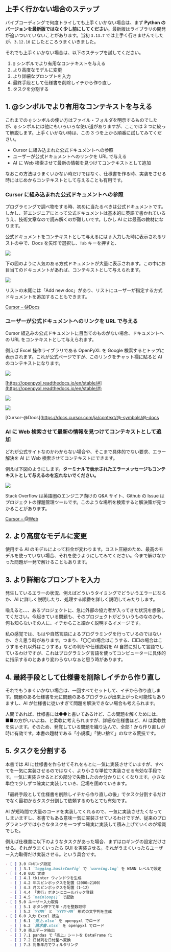 ## 上手く行かない場合のステップ

バイブコーディングで何度トライしても上手くいかない場合は、まず **Python のバージョンを最新版ではなく少し前にしてください**。最新版はライブラリの開発が追いついていないことがあります。当初 `3.13.7` では上手く行きませんでしたが、`3.12.10` にしたところうまくいきました。

それでも上手くいかない場合は、以下のステップを試してください。

1. `@` シンボルでより有用なコンテキストを与える
2. より高度なモデルに変更
3. より詳細なプロンプトを入力
4. 最終手段として仕様書を削除しイチから作り直し
5. タスクを分割する

## 1. @シンボルでより有用なコンテキストを与える

これまでの `@` シンボルの使い方はファイル・フォルダを明示するものでしたが、`@` シンボルには他にもいろいろな使い道がありますが、ここでは 3 つに絞って解説します。上手くいかない時は、この 3 つを上から順番に試してみてください。

- Cursor に組み込まれた公式ドキュメントへの参照
- ユーザーが公式ドキュメントへのリンクを URL で与える
- AI に Web 検索させて最新の情報を見つけてコンテキストとして追加

なおこの方法はうまくいかない時だけではなく、仕様書を作る時、実装をさせる時にはじめからコンテキストとして与えることも有用です。

### Cursor に組み込まれた公式ドキュメントへの参照

プログラミングで調べ物をする時、初めに当たるべきは公式ドキュメントです。しかし、非エンジニアにとって公式ドキュメントは基本的に英語で書かれているうえ、技術文章なので読み解くのが難しいです。しかし AI には最高の教材になります。

公式ドキュメントをコンテキストとして与えるには `@` 入力した時に表示されるリストの中で、Docs を矢印で選択し、`Tab` キーを押すと、

![](assets/CleanShot20250826162338@2x.jpg)

下の図のように人気のある方式ドキュメントが大量に表示されます。この中にお目当てのドキュメントがあれば、コンテキストとして与えられます。

![](assets/CleanShot20250826162431@2x.jpg)

リストの末尾には「Add new doc」があり、リストにユーザーが指定する方式ドキュメントを追加することもできます。

[Cursor – @Docs](https://docs.cursor.com/ja/context/@-symbols/@-docs)

### ユーザーが公式ドキュメントへのリンクを URL で与える

Cursor 組込みの公式ドキュメントに目当てのものがない場合、ドキュメントへの URL をコンテキストとして与えられます。

例えば Excel 操作ライブラリである OpenPyXL を Google 検索するとトップに表示されます。これが公式ページですが、このリンクをチャット欄に貼ると AI のコンテキストになります。

![](assets/CleanShot20250826163329@2x.jpg)

[https://openpyxl.readthedocs.io/en/stable/#](https://openpyxl.readthedocs.io/en/stable/#)

![](assets/CleanShot20250826163657@2x.jpg)

![](assets/CleanShot20250826164000@2x.jpg)

[Cursor–@Docs](https://docs.cursor.com/ja/context/@-symbols/@-docs

### AI に Web 検索させて最新の情報を見つけてコンテキストとして追加

どれが公式サイトなのかわからない場合や、そこまで具体的でない要求、エラー解決を AI に Web 検索させてコンテキストにできます。

例えば下図のようにします。**ターミナルで表示されたエラーメッセージもコンテキストとして与えるのを忘れないでください。**

![](assets/CleanShot20250826164731@2x.jpg)

Stack Overflow は英語圏のエンジニア向けの Q&A サイト、Github の Issue はプロジェクトの課題管理ツールです。このような場所を検索すると解決策が見つかることがあります。

[Cursor – @Web](https://docs.cursor.com/ja/context/@-symbols/@-web)

## 2. より高度なモデルに変更

使用する AI のモデルによって料金が変わります。コスト圧縮のため、最高のモデルを使っていない場合、それを使うようにしてみてください。今まで解けなかった問題が一発で解けることもあります。

## 3. より詳細なプロンプトを入力

発生しているエラーの状況、例えばどういうタイミングでどういうエラーになるか、AI に詳しく説明したり、処理する順番を詳しく説明してみたりします。

喩えると、、、あるプロジェクトに、急に外部の協力者が入ってきた状況を想像してください。今起きている問題も、そのプロジェクトがどういうものなのかも、何も知らないその人に、イチからこと細かく説明するイメージです。

私の感覚では、もはや自然言語によるプログラミングを行っているのではないか、さえ思う時があります。つまり、「〇〇の場合はこうする、□□の場合はこうするそれ以外はこうする」などの判断や仕様説明を AI 自然に対して言語でしているわけですが、これはプログラミング言語を使ってコンピューターに具体的に指示するのとあまり変わらないなぁと思う時があります。

## 4. 最終手段として仕様書を削除しイチから作り直し

それでもうまくいかない場合は、一回すべてセットして、イチから作り直します。問題のある仕様書を元に問題のあるプログラムが出来上がった可能性もありますし、AI が仕様書に従いすぎて問題を解決できない場合も考えられます。

人間であれば、仕様書には●●と書いてあるけど、この問題を解くためには、■■の方がいいよね、と柔軟に考えられますが、詳細な仕様書ほど、AI は柔軟性を失います。そのため、発覚している問題を織り込んで、全部 1 から作り直しが時に有効です。本書の題材である「小規模」「使い捨て」のなせる荒技です。

## 5. タスクを分割する

本書では AI に仕様書を作らせてそれをもとに一気に実装させていますが、すべてを一気に実装させるのではなく、より小さな単位で実装させる有効な手段です。一気に実装させるとどの部分で失敗したのか分かりにくくなります。小さな単位で少しずつ確実に実装していき、足場を固めていきます。

「最終手段として仕様書を削除しイチから作り直しの後」でタスク分割するだけでなく最初からタスク分割して依頼するのもとても有効です。

AI が短時間で大量のコードを実装してくれるので、一気に実装させたくなってしまいますし、本書でもある意味一気に実装させているわけですが、従来のプログラミングでは小さなタスクを一つずつ確実に実装して積み上げていくのが常識でした。

例えば仕様書に以下のようなタスクがあった場合、まずはロギングの設定だけさせる。それがうまくいったら GUI を実装させる。それがうまくいったらユーザー入力取得だけ実装させる。という具合です。

```markdown
- [ ] 3.0 ロギング設定
  - [ ] 3.1 `logging.basicConfig` で `warning.log` を WARN レベルで設定
- [ ] 4.0 GUI 実装
  - [ ] 4.1 tkinter ウィンドウを生成
  - [ ] 4.2 年スピンボックスを配置（2000–2100）
  - [ ] 4.3 月スピンボックスを配置（1–12）
  - [ ] 4.4 「実行」ボタンにコールバック登録
  - [ ] 4.5 `mainloop()` で起動
- [ ] 5.0 ユーザー入力取得
  - [ ] 5.1 ボタン押下で年・月を整数取得
  - [ ] 5.2 `YYMM` と `YYYY-MM` 形式の文字列を生成
- [ ] 6.0 入力 Excel 読込
  - [ ] 6.1 `売上.xlsx` を openpyxl でロード
  - [ ] 6.2 `請求書.xlsx` を openpyxl でロード
- [ ] 7.0 売上データ抽出
  - [ ] 7.1 pandas で「売上」シートを DataFrame 化
  - [ ] 7.2 日付列を日付型へ変換
  - [ ] 7.3 対象年月でフィルタリング
```
